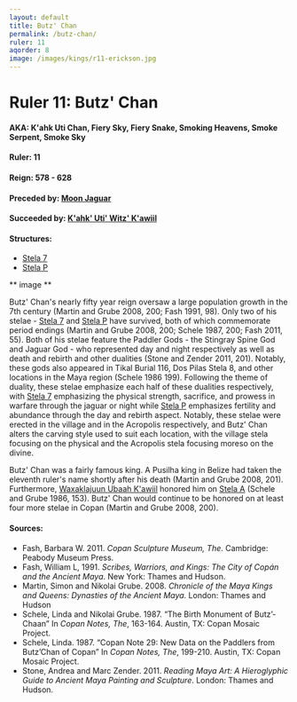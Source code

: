 ```yaml
---
layout: default
title: Butz' Chan
permalink: /butz-chan/
ruler: 11
aqorder: 8
image: /images/kings/r11-erickson.jpg
---
```


# Ruler 11: Butz' Chan

#### <strong>AKA:</strong> K'ahk Uti Chan, Fiery Sky, Fiery Snake,  Smoking Heavens, Smoke Serpent, Smoke Sky
#### <strong>Ruler:</strong> 11
#### <strong>Reign:</strong> 578 - 628
#### <strong>Preceded by:</strong> <a href="{{site.baseurl}}/moon-jaguar">Moon Jaguar</a>
#### <strong>Succeeded by:</strong> <a href="{{site.baseurl}}/kahk-uti-witz-kawiil">K'ahk' Uti' Witz' K'awiil</a>
#### <strong>Structures:</strong>
<ul>
<li><a href="{{site.baseurl}}/stela-7">Stela 7</a></li>
<li><a href="{{site.baseurl}}/stela-p">Stela P</a></li>
</ul>

** image **

Butz' Chan's nearly fifty year reign oversaw a large population growth in the 7th century (Martin and Grube 2008, 200; Fash 1991, 98). Only two of his stelae - <a href="{{site.baseurl}}/stela-7">Stela 7</a> and <a href="{{site.baseurl}}/stela-p">Stela P</a> have survived, both of which commemorate period endings (Martin and Grube 2008, 200; Schele 1987, 200; Fash 2011, 55). Both of his stelae feature the Paddler Gods - the Stingray Spine God and Jaguar God - who represented day and night respectively as well as death and rebirth and other dualities (Stone and Zender 2011, 201). Notably, these gods also appeared in Tikal Burial 116, Dos Pilas Stela 8, and other locations in the Maya region (Schele 1986 199).  Following the theme of duality, these stelae emphasize each half of these dualities respectively, with <a href="{{site.baseurl}}/stela-7">Stela 7</a> emphasizing the physical strength, sacrifice, and prowess in warfare through the jaguar or night while <a href="{{site.baseurl}}/stela-p">Stela P</a> emphasizes fertility and abundance through the day and rebirth aspect. Notably, these stelae were erected in the village and in the Acropolis respectively, and Butz' Chan alters the carving style used to suit each location, with the village stela focusing on the physical and the Acropolis stela focusing moreso on the divine.

Butz' Chan was a fairly famous king. A Pusilha king in Belize had taken the eleventh ruler's name shortly after his death (Martin and Grube 2008, 201). Furthermore, <a href="waxaklajuun-ubaah-kawiil">Waxaklajuun Ubaah K'awiil</a> honored him on <a href="{{site.baseurl}}/stela-a">Stela A</a> (Schele and Grube 1986, 153). Butz' Chan would continue to be honored on at least four more stelae in Copan (Martin and Grube 2008, 200).


#### <strong>Sources:</strong>
<ul>
<li>Fash, Barbara W. 2011. <cite>Copan Sculpture Museum, The</cite>. Cambridge:
    Peabody Museum Press.</li>
<li>Fash, William L, 1991. <cite>Scribes, Warriors, and Kings: The City of Copán and the Ancient Maya</cite>. New York: Thames and Hudson.</li>
<li>Martin, Simon and Nikolai Grube. 2008. <cite>Chronicle of the Maya Kings and
    Queens: Dynasties of the Ancient Maya.</cite> London: Thames and Hudson</li>
<li>Schele, Linda and Nikolai Grube. 1987. “The Birth Monument of Butz’-Chaan” In  <cite>Copan Notes, The</cite>, 163-164. Austin, TX: Copan Mosaic Project.</li>
<li>Schele, Linda. 1987. “Copan Note 29: New Data on the Paddlers from Butz’Chan of Copan” In <cite>Copan Notes, The</cite>, 199-210. Austin, TX: Copan Mosaic Project.</li>
<li>Stone, Andrea and Marc Zender. 2011. <cite>Reading Maya Art: A Hieroglyphic Guide to Ancient Maya Painting and Sculpture</cite>. London: Thames and Hudson.</li>
</ul>

